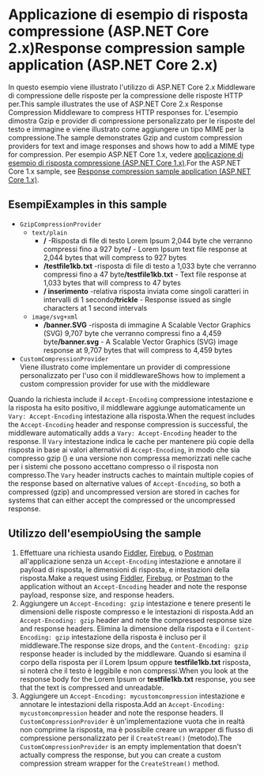 # <a name="response-compression-sample-application-aspnet-core-2x"></a><span data-ttu-id="6d0a6-101">Applicazione di esempio di risposta compressione (ASP.NET Core 2.x)</span><span class="sxs-lookup"><span data-stu-id="6d0a6-101">Response compression sample application (ASP.NET Core 2.x)</span></span>

<span data-ttu-id="6d0a6-102">In questo esempio viene illustrato l'utilizzo di ASP.NET Core 2.x Middleware di compressione delle risposte per la compressione delle risposte HTTP per.</span><span class="sxs-lookup"><span data-stu-id="6d0a6-102">This sample illustrates the use of ASP.NET Core 2.x Response Compression Middleware to compress HTTP responses for.</span></span> <span data-ttu-id="6d0a6-103">L'esempio dimostra Gzip e provider di compressione personalizzato per le risposte del testo e immagine e viene illustrato come aggiungere un tipo MIME per la compressione.</span><span class="sxs-lookup"><span data-stu-id="6d0a6-103">The sample demonstrates Gzip and custom compression providers for text and image responses and shows how to add a MIME type for compression.</span></span> <span data-ttu-id="6d0a6-104">Per esempio ASP.NET Core 1.x, vedere [applicazione di esempio di risposta compressione (ASP.NET Core 1.x)](https://github.com/aspnet/Docs/tree/master/aspnetcore/performance/response-compression/samples/1.x).</span><span class="sxs-lookup"><span data-stu-id="6d0a6-104">For the ASP.NET Core 1.x sample, see [Response compression sample application (ASP.NET Core 1.x)](https://github.com/aspnet/Docs/tree/master/aspnetcore/performance/response-compression/samples/1.x).</span></span>

## <a name="examples-in-this-sample"></a><span data-ttu-id="6d0a6-105">Esempi</span><span class="sxs-lookup"><span data-stu-id="6d0a6-105">Examples in this sample</span></span>

* `GzipCompressionProvider`
  * `text/plain`
    * <span data-ttu-id="6d0a6-106">**/** -Risposta di file di testo Lorem Ipsum 2,044 byte che verranno compressi fino a 927 byte</span><span class="sxs-lookup"><span data-stu-id="6d0a6-106">**/** - Lorem Ipsum text file response at 2,044 bytes that will compress to 927 bytes</span></span>
    * <span data-ttu-id="6d0a6-107">**/testfile1kb.txt** -risposta di file di testo a 1,033 byte che verranno compressi fino a 47 byte</span><span class="sxs-lookup"><span data-stu-id="6d0a6-107">**/testfile1kb.txt** - Text file response at 1,033 bytes that will compress to 47 bytes</span></span>
    * <span data-ttu-id="6d0a6-108">**/ inserimento** -relativa risposta inviata come singoli caratteri in intervalli di 1 secondo</span><span class="sxs-lookup"><span data-stu-id="6d0a6-108">**/trickle** - Response issued as single characters at 1 second intervals</span></span>
  * `image/svg+xml`
    * <span data-ttu-id="6d0a6-109">**/banner.SVG** -risposta di immagine A Scalable Vector Graphics (SVG) 9,707 byte che verranno compressi fino a 4,459 byte</span><span class="sxs-lookup"><span data-stu-id="6d0a6-109">**/banner.svg** - A Scalable Vector Graphics (SVG) image response at 9,707 bytes that will compress to 4,459 bytes</span></span>
* `CustomCompressionProvider`<br><span data-ttu-id="6d0a6-110">Viene illustrato come implementare un provider di compressione personalizzato per l'uso con il middleware</span><span class="sxs-lookup"><span data-stu-id="6d0a6-110">Shows how to implement a custom compression provider for use with the middleware</span></span>

<span data-ttu-id="6d0a6-111">Quando la richiesta include il `Accept-Encoding` compressione intestazione e la risposta ha esito positivo, il middleware aggiunge automaticamente un `Vary: Accept-Encoding` intestazione alla risposta.</span><span class="sxs-lookup"><span data-stu-id="6d0a6-111">When the request includes the `Accept-Encoding` header and response compression is successful, the middleware automatically adds a `Vary: Accept-Encoding` header to the response.</span></span> <span data-ttu-id="6d0a6-112">Il `Vary` intestazione indica le cache per mantenere più copie della risposta in base ai valori alternativi di `Accept-Encoding`, in modo che sia compresso gzip () e una versione non compressa memorizzati nelle cache per i sistemi che possono accettano compresso o il risposta non compresso.</span><span class="sxs-lookup"><span data-stu-id="6d0a6-112">The `Vary` header instructs caches to maintain multiple copies of the response based on alternative values of `Accept-Encoding`, so both a compressed (gzip) and uncompressed version are stored in caches for systems that can either accept the compressed or the uncompressed response.</span></span>

## <a name="using-the-sample"></a><span data-ttu-id="6d0a6-113">Utilizzo dell'esempio</span><span class="sxs-lookup"><span data-stu-id="6d0a6-113">Using the sample</span></span>

1. <span data-ttu-id="6d0a6-114">Effettuare una richiesta usando [Fiddler](http://www.telerik.com/fiddler), [Firebug](http://getfirebug.com/), o [Postman](https://www.getpostman.com/) all'applicazione senza un `Accept-Encoding` intestazione e annotare il payload di risposta, le dimensioni di risposta, e intestazioni della risposta.</span><span class="sxs-lookup"><span data-stu-id="6d0a6-114">Make a request using [Fiddler](http://www.telerik.com/fiddler), [Firebug](http://getfirebug.com/), or [Postman](https://www.getpostman.com/) to the application without an `Accept-Encoding` header and note the response payload, response size, and response headers.</span></span>
1. <span data-ttu-id="6d0a6-115">Aggiungere un `Accept-Encoding: gzip` intestazione e tenere presenti le dimensioni delle risposte compresso e le intestazioni di risposta.</span><span class="sxs-lookup"><span data-stu-id="6d0a6-115">Add an `Accept-Encoding: gzip` header and note the compressed response size and response headers.</span></span> <span data-ttu-id="6d0a6-116">Elimina la dimensione della risposta e il `Content-Encoding: gzip` intestazione della risposta è incluso per il middleware.</span><span class="sxs-lookup"><span data-stu-id="6d0a6-116">The response size drops, and the `Content-Encoding: gzip` response header is included by the middleware.</span></span> <span data-ttu-id="6d0a6-117">Quando si esamina il corpo della risposta per il Lorem Ipsum oppure **testfile1kb.txt** risposta, si noterà che il testo è leggibile e non compressi.</span><span class="sxs-lookup"><span data-stu-id="6d0a6-117">When you look at the response body for the Lorem Ipsum or **testfile1kb.txt** response, you see that the text is compressed and unreadable.</span></span>
1. <span data-ttu-id="6d0a6-118">Aggiungere un `Accept-Encoding: mycustomcompression` intestazione e annotare le intestazioni della risposta.</span><span class="sxs-lookup"><span data-stu-id="6d0a6-118">Add an `Accept-Encoding: mycustomcompression` header and note the response headers.</span></span> <span data-ttu-id="6d0a6-119">Il `CustomCompressionProvider` è un'implementazione vuota che in realtà non comprime la risposta, ma è possibile creare un wrapper di flusso di compressione personalizzato per il `CreateStream()` (metodo).</span><span class="sxs-lookup"><span data-stu-id="6d0a6-119">The `CustomCompressionProvider` is an empty implementation that doesn't actually compress the response, but you can create a custom compression stream wrapper for the `CreateStream()` method.</span></span>
